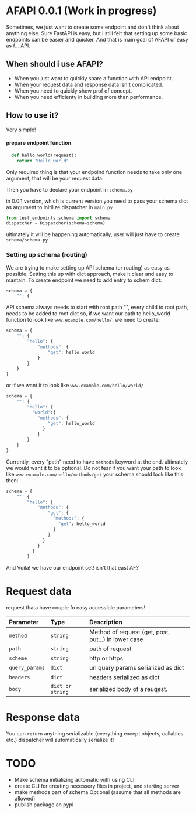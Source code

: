 
# AFAPI 0.0.1 (Work in progress)

Sometimes, we just want to create some endpoint and don't think about anything else.
Sure FastAPI is easy, but i still felt that setting up some basic endpoints can be easier and quicker.
And that is main goal of AFAPI or easy as f... API.



## When should i use AFAPI?

* When you just want to quickly share a function with API endpoint.
* When your request data and response data isn't complicated.
* When you need to quickly show prof of concept.
* When you need efficienty in building more than performance.

## How to use it?
Very simple!
#### prepare endpoint function

```python
  def hello_world(request):
    return "Hello world"
```
Only required thing is that your endpoind function needs to take
only one argument, that will be your request data.

Then you have to declare your endpoint in `schema.py`

in 0.0.1 version, which is current version you need to pass your schema dict as
argument to initilize dispatcher in `main.py`
```python
from test_endpoints.schema import schema
dispatcher = Dispatcher(schema=schema)
```
ultimately it will be happening automatically, user will just have to create
`schema/schema.py`

### Setting up schema (routing)
We are trying to make setting up API schema (or routing) as easy
as possible. Setting this up with dict approach, make it clear
and easy to mantain. To create endpoint we need to add entry to schem dict:
```python
schema = {
    "": {
```
API schema always needs to start with root path "", every child to root path, needs to be
added to root dict so, if we want our path to hello_world function to look like
`www.example.com/hello/`: we need to create:
```python
schema = {
    "": {
        "hello": {
            "methods": {
                "get": hello_world
            }
        }
    }
}
```
or if we want it to look like `www.example.com/hello/world/`
```python
schema = {
    "": {
        "hello": {
          "world":{
            "methods": {
                "get": hello_world
              }
            }
        }
    }
}
```
Currently, every "path" need to have `methods` keyword at the end. ultimately we would want it to be optional.
Do not fear if you want your path to look like `www.example.com/hello/methods/get`
your schema should look like this then:

```python
schema = {
    "": {
        "hello": {
            "methods": {
                "get": {
                  "methods": {
                    "get": hello_world
                  }
                }
              }
            }
          }
        }
```

And Voila! we have our endpoint set! isn't that east AF?

# Request data
request thata have couple fo easy accessible parameters!

| Parameter | Type     | Description                |
| :-------- | :------- | :------------------------- |
| `method` | `string` | Method of request (get, post, put...) in lower case |
| `path` | `string` | path of request |
| `scheme` | `string` | http or https |
| `query_params` | `dict` | url query params serialized as dict |
| `headers` | `dict` | headers serialized as dict |
| `body` | `dict or string` | serialized body of a reuqest. |

# Response data
You can `return` anything serializable (everything except objects, callables etc.)
dispatcher will automatically serialize it!

# TODO
* Make schema initializing automatic with using CLI
* create CLI for creating necessery files in project, and starting server
* make methods part of schema Optional (assume that all methods are allowed)
* publish package an pypi
